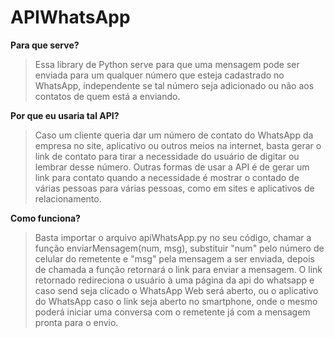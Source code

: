 # APIWhatsApp

**Para que serve?**
>Essa library de Python serve para que uma mensagem pode ser enviada para um qualquer número que esteja cadastrado no WhatsApp, independente se tal número seja adicionado ou não aos contatos de quem está a enviando.

**Por que eu usaria tal API?**
>Caso um cliente queria dar um número de contato do WhatsApp da empresa no site, aplicativo ou outros meios na internet, basta gerar o link de contato para tirar a necessidade do usuário de digitar ou lembrar desse número.
>Outras formas de usar a API é de gerar um link para contato quando a necessidade é mostrar o contado de várias pessoas para várias pessoas, como em sites e aplicativos de relacionamento.

**Como funciona?**
>Basta importar o arquivo apiWhatsApp.py no seu código, chamar a função enviarMensagem(num, msg), substituir "num" pelo número de celular do remetente e "msg" pela mensagem a ser enviada, depois de chamada a função retornará o link para enviar a mensagem. O link retornado redireciona o usuário à uma página da api do whatsapp e caso send seja clicado o WhatsApp Web será aberto, ou o aplicativo do WhatsApp caso o link seja aberto no smartphone, onde o mesmo poderá iniciar uma conversa com o remetente já com a mensagem pronta para o envio.
